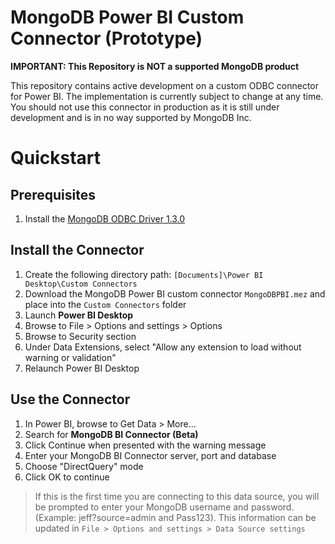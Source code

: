 
# MongoDB Power BI Custom Connector (Prototype)

**IMPORTANT: This Repository is NOT a supported MongoDB product**

This repository contains active development on a custom ODBC connector for Power BI. The implementation is currently subject to change at any time. You should not use this connector in production as it is still under development and is in no way supported by MongoDB Inc. 

# Quickstart

## Prerequisites
1. Install the [MongoDB ODBC Driver 1.3.0](https://github.com/mongodb/mongo-odbc-driver/releases/tag/v1.3.0)

## Install the Connector
1. Create the following directory path: ```[Documents]\Power BI Desktop\Custom Connectors```
2. Download the MongoDB Power BI custom connector ```MongoDBPBI.mez``` and place into the ```Custom Connectors``` folder
1. Launch **Power BI Desktop**
2. Browse to File > Options and settings > Options
3. Browse to Security section
4. Under Data Extensions, select "Allow any extension to load without warning or validation"
5. Relaunch Power BI Desktop

## Use the Connector
1. In Power BI, browse to Get Data > More...
2. Search for **MongoDB BI Connector (Beta)**
3. Click Continue when presented with the warning message
4. Enter your MongoDB BI Connector server, port and database
5. Choose "DirectQuery" mode
6. Click OK to continue

> If this is the first time you are connecting to this data source, you will be prompted to enter your MongoDB username and password. (Example: jeff?source=admin and Pass123). This information can be updated in ```File > Options and settings > Data Source settings```
